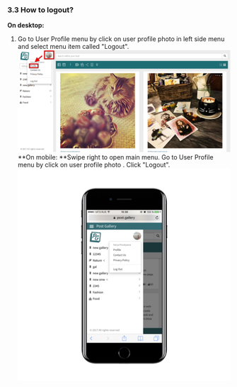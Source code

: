 ### 3.3 How to logout?

**On desktop:**

1. Go to User Profile menu by click on user profile photo in left side menu and select menu item called "Logout". ![](/assets/profile_menu.png)**On mobile: **Swipe right to open main menu. Go to User Profile menu by click on user profile photo .
   Click "Logout". ![](/assets/IMG_2541_iphone7plusjetblack_portrait.png)



